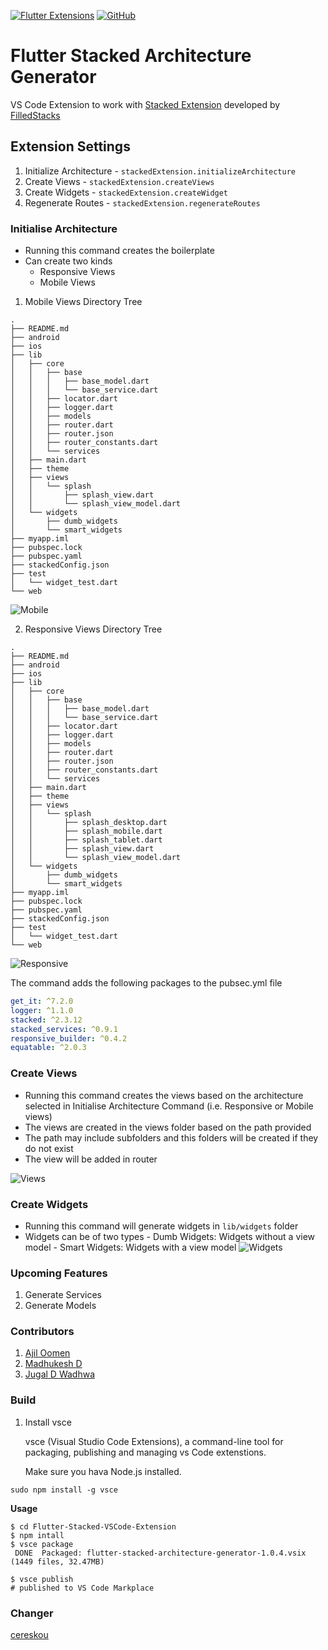 [![Flutter Extensions](https://img.shields.io/badge/Flutter-grey?style=flat-square&logo=flutter&logoColor=blue)](https://flutter.dev)
[![GitHub](https://img.shields.io/github/license/digiMoGo/Flutter-Stacked-VSCode-Extension)](https://raw.githubusercontent.com/digiMoGo/Flutter-Stacked-VSCode-Extension/master/LICENSE)

# Flutter Stacked Architecture Generator

VS Code Extension to work with [Stacked Extension](https://pub.dev/packages/stacked) developed by [FilledStacks](https://www.filledstacks.com)

## Extension Settings

1. Initialize Architecture - `stackedExtension.initializeArchitecture`
2. Create Views - `stackedExtension.createViews`
3. Create Widgets - `stackedExtension.createWidget`
4. Regenerate Routes - `stackedExtension.regenerateRoutes`

### Initialise Architecture

- Running this command creates the boilerplate
- Can create two kinds
  - Responsive Views
  - Mobile Views

1. Mobile Views Directory Tree

```
.
├── README.md
├── android
├── ios
├── lib
│   ├── core
│   │   ├── base
│   │   │   ├── base_model.dart
│   │   │   └── base_service.dart
│   │   ├── locator.dart
│   │   ├── logger.dart
│   │   ├── models
│   │   ├── router.dart
│   │   ├── router.json
│   │   ├── router_constants.dart
│   │   └── services
│   ├── main.dart
│   ├── theme
│   ├── views
│   │   └── splash
│   │       ├── splash_view.dart
│   │       └── splash_view_model.dart
│   └── widgets
│       ├── dumb_widgets
│       └── smart_widgets
├── myapp.iml
├── pubspec.lock
├── pubspec.yaml
├── stackedConfig.json
├── test
│   └── widget_test.dart
└── web
```

![Mobile](images/InitializeArchitectureMobile.gif)

2. Responsive Views Directory Tree

```
.
├── README.md
├── android
├── ios
├── lib
│   ├── core
│   │   ├── base
│   │   │   ├── base_model.dart
│   │   │   └── base_service.dart
│   │   ├── locator.dart
│   │   ├── logger.dart
│   │   ├── models
│   │   ├── router.dart
│   │   ├── router.json
│   │   ├── router_constants.dart
│   │   └── services
│   ├── main.dart
│   ├── theme
│   ├── views
│   │   └── splash
│   │       ├── splash_desktop.dart
│   │       ├── splash_mobile.dart
│   │       ├── splash_tablet.dart
│   │       ├── splash_view.dart
│   │       └── splash_view_model.dart
│   └── widgets
│       ├── dumb_widgets
│       └── smart_widgets
├── myapp.iml
├── pubspec.lock
├── pubspec.yaml
├── stackedConfig.json
├── test
│   └── widget_test.dart
└── web
```

![Responsive](images/InitializeArchitectureResponsive.gif)

The command adds the following packages to the pubsec.yml file

```yaml
get_it: ^7.2.0
logger: ^1.1.0
stacked: ^2.3.12
stacked_services: ^0.9.1
responsive_builder: ^0.4.2
equatable: ^2.0.3
```

### Create Views

- Running this command creates the views based on the architecture selected in Initialise Architecture Command (i.e. Responsive or Mobile views)
- The views are created in the views folder based on the path provided
- The path may include subfolders and this folders will be created if they do not exist
- The view will be added in router

![Views](images/CreateViews.gif)

### Create Widgets

- Running this command will generate widgets in `lib/widgets` folder
- Widgets can be of two types - Dumb Widgets: Widgets without a view model - Smart Widgets: Widgets with a view model
  ![Widgets](images/CreateWidgets.gif)

### Upcoming Features

1. Generate Services
2. Generate Models

### Contributors

1. [Ajil Oomen](https://github.com/ajilo297)
2. [Madhukesh D](https://github.com/madhukesh048)
3. [Jugal D Wadhwa](https://github.com/jugalw13)

### Build

1. Install vsce

   vsce (Visual Studio Code Extensions), a command-line tool for packaging, publishing and managing vs Code extenstions.

   Make sure you hava Node.js installed.

```
sudo npm install -g vsce
```

**Usage**

```
$ cd Flutter-Stacked-VSCode-Extension
$ npm intall
$ vsce package
 DONE  Packaged: flutter-stacked-architecture-generator-1.0.4.vsix (1449 files, 32.47MB)

$ vsce publish
# published to VS Code Markplace
```

### Changer

[cereskou](https://github.com/cereskou)
